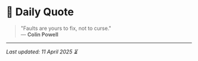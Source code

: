 # 📜 Daily Quote

> "Faults are yours to fix, not to curse."  
> — **Colin Powell**

---

_Last updated: 11 April 2025 ⏳_
